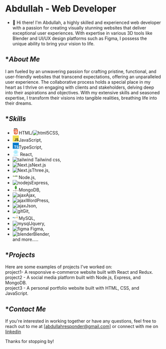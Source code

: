 # Abdullah - Web Developer

- 👋 Hi there! I'm Abdullah, a highly skilled and experienced web developer with a passion for creating visually stunning websites that deliver exceptional user experiences. With expertise in various 3D tools like Blender and UI/UX design platforms such as Figma, I possess the unique ability to bring your vision to life.




## **About Me*

I am fueled by an unwavering passion for crafting pristine, functional, and user-friendly websites that transcend expectations, offering an unparalleled user experience. The collaborative process holds a special place in my heart as I thrive on engaging with clients and stakeholders, delving deep into their aspirations and objectives. With my extensive skills and seasoned expertise, I transform their visions into tangible realities, breathing life into their dreams.




## **Skills*

-  <img src="https://raw.githubusercontent.com/devicons/devicon/master/icons/html5/html5-original-wordmark.svg" alt="html5" width="20" height="20"/>HTML/<img src="https://upload.wikimedia.org/wikipedia/commons/thumb/d/d5/CSS3_logo_and_wordmark.svg/120px-CSS3_logo_and_wordmark.svg.png" alt="html5" width="20" height="20"/>CSS,                                 
- <img src="https://raw.githubusercontent.com/devicons/devicon/master/icons/javascript/javascript-original.svg" alt="javascript" width="20" height="20"/>JavaScript, <br />
-  <img src="https://raw.githubusercontent.com/devicons/devicon/master/icons/typescript/typescript-original.svg" alt="typescript" width="20" height="20"/>TypeScript,                             
- <img src="https://raw.githubusercontent.com/devicons/devicon/master/icons/react/react-original-wordmark.svg" alt="react" width="20" height="20"/> React,  <br />
- <img src="https://www.vectorlogo.zone/logos/tailwindcss/tailwindcss-icon.svg" alt="tailwind" width="20" height="20"/> Tailwind css,                            
- <img src="https://dinhanhthi.com/img/header/nextjs.png" alt="Next.js" width="20" height="20"/>Next.js                            
- <img src="https://global.discourse-cdn.com/standard17/uploads/threejs/optimized/2X/e/e4f86d2200d2d35c30f7b1494e96b9595ebc2751_2_496x500.png" alt="Next.js" width="20" height="20"/>Three.js,  <br />
- <img src="https://raw.githubusercontent.com/devicons/devicon/master/icons/nodejs/nodejs-original-wordmark.svg" alt="nodejs" width="20" height="20"/>Node.js,                             
- <img src="https://camo.githubusercontent.com/0566752248b4b31b2c4bdc583404e41066bd0b6726f310b73e1140deefcc31ac/68747470733a2f2f692e636c6f756475702e636f6d2f7a6659366c4c376546612d3330303078333030302e706e67" alt="nodejs" width="20" height="20"/>Express,  <br />
-  <img src="https://raw.githubusercontent.com/devicons/devicon/master/icons/mongodb/mongodb-original-wordmark.svg" alt="mongodb" width="20" height="20"/>MongoDB,                            
- <img src="https://upload.wikimedia.org/wikipedia/commons/thumb/a/a1/AJAX_logo_by_gengns.svg/398px-AJAX_logo_by_gengns.svg.png?20221015001337" alt="ajax" width="20" height="20"/>Ajax,  <br />
-  <img src="https://upload.wikimedia.org/wikipedia/commons/thumb/9/98/WordPress_blue_logo.svg/150px-WordPress_blue_logo.svg.png" alt="ajax" width="20" height="20"/>WordPress,
- <img src="https://upload.wikimedia.org/wikipedia/commons/thumb/c/c9/JSON_vector_logo.svg/160px-JSON_vector_logo.svg.png" alt="ajax" width="20" height="20"/>Json,   <br />
- <img src="https://www.vectorlogo.zone/logos/git-scm/git-scm-icon.svg" alt="git" width="20" height="20"/>Git,
-  <img src="https://raw.githubusercontent.com/devicons/devicon/master/icons/mysql/mysql-original-wordmark.svg" alt="mysql" width="20" height="20"/>MySQL,
- <img src="https://technokrats.in/wp-content/uploads/2020/11/Content1-7.png" alt="mysql" width="20" height="20"/>Jquery,                              
-  <img src="https://www.vectorlogo.zone/logos/figma/figma-icon.svg" alt="figma" width="20" height="20"/> Figma,   <br />
- <img src="https://download.blender.org/branding/community/blender_community_badge_white.svg" alt="blender" width="20" height="20"/>Blender,                            
   and more.....  




## **Projects*

Here are some examples of projects I've worked on: <br />
project1- A responsive e-commerce website built with React and Redux. <br />
project2 - A social media platform built with Node.js, Express, and MongoDB. <br />
project3 - A personal portfolio website built with HTML, CSS, and JavaScript. <br />




 ## **Contact Me*

If you're interested in working together or have any questions,
feel free to reach out to me at [abdullahresponder@gmail.com] or connect with me on [linkedin]( https://www.linkedin.com/in/abdullah-future-b52323280/)

Thanks for stopping by!
